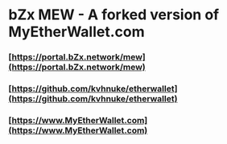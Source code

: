# bZx MEW - A forked version of MyEtherWallet.com

### [https://portal.bZx.network/mew](https://portal.bZx.network/mew)
### [https://github.com/kvhnuke/etherwallet](https://github.com/kvhnuke/etherwallet)
### [https://www.MyEtherWallet.com](https://www.MyEtherWallet.com)
